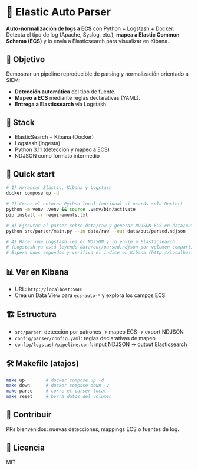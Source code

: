 # 🔐 Elastic Auto Parser

**Auto-normalización de logs a ECS** con Python + Logstash + Docker.
Detecta el tipo de log (Apache, Syslog, etc.), **mapea a Elastic Common Schema (ECS)** y lo envía a Elasticsearch para visualizar en Kibana.

## 🧠 Objetivo
Demostrar un pipeline reproducible de parsing y normalización orientado a SIEM:
- **Detección automática** del tipo de fuente.
- **Mapeo a ECS** mediante reglas declarativas (YAML).
- **Entrega a Elasticsearch** vía Logstash.

## 🧩 Stack
- ElasticSearch + Kibana (Docker)
- Logstash (ingesta)
- Python 3.11 (detección y mapeo a ECS)
- NDJSON como formato intermedio

## 🚀 Quick start

```bash
# 1) Arrancar Elastic, Kibana y Logstash
docker compose up -d

# 2) Crear el entorno Python local (opcional si usarás solo Docker)
python -m venv .venv && source .venv/bin/activate
pip install -r requirements.txt

# 3) Ejecutar el parser sobre data/raw y generar NDJSON ECS en data/out
python src/parser/main.py --in data/raw --out data/out/parsed.ndjson

# 4) Hacer que Logstash lea el NDJSON y lo envíe a Elasticsearch
# (Logstash ya está leyendo data/out/parsed.ndjson por volumen compartido)
# Espera unos segundos y verifica el índice en Kibana (http://localhost:5601)
```

## 📊 Ver en Kibana
- URL: `http://localhost:5601`
- Crea un Data View para `ecs-auto-*` y explora los campos ECS.

## 🏗️ Estructura
- `src/parser`: detección por patrones → mapeo ECS → export NDJSON
- `config/parser/config.yaml`: reglas declarativas de mapeo
- `config/logstash/pipeline.conf`: input NDJSON → output Elasticsearch

## 🛠️ Makefile (atajos)
```bash
make up        # docker compose up -d
make down      # docker compose down -v
make parse     # corre el parser local
make reset     # borra datos del volumen
```

## 🤝 Contribuir
PRs bienvenidos: nuevas detecciones, mappings ECS o fuentes de log.

## 📜 Licencia
MIT
